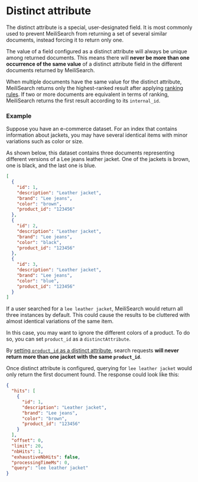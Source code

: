 # Distinct attribute

The distinct attribute is a special, user-designated field. It is most commonly used to prevent MeiliSearch from returning a set of several similar documents, instead forcing it to return only one.

The value of a field configured as a distinct attribute will always be unique among returned documents. This means there will **never be more than one occurrence of the same value** of a distinct attribute field in the different documents returned by MeiliSearch.

When multiple documents have the same value for the distinct attribute, MeiliSearch returns only the highest-ranked result after applying [ranking rules](/learn/core_concepts/relevancy.md#ranking-rules). If two or more documents are equivalent in terms of ranking, MeiliSearch returns the first result according to its `internal_id`.

### Example

Suppose you have an e-commerce dataset. For an index that contains information about jackets, you may have several identical items with minor variations such as color or size.

As shown below, this dataset contains three documents representing different versions of a Lee jeans leather jacket. One of the jackets is brown, one is black, and the last one is blue.

```json
[
  {
    "id": 1,
    "description": "Leather jacket",
    "brand": "Lee jeans",
    "color": "brown",
    "product_id": "123456"
  },
  {
    "id": 2,
    "description": "Leather jacket",
    "brand": "Lee jeans",
    "color": "black",
    "product_id": "123456"
  },
  {
    "id": 3,
    "description": "Leather jacket",
    "brand": "Lee jeans",
    "color": "blue",
    "product_id": "123456"
  }
]
```

If a user searched for a `lee leather jacket`, MeiliSearch would return all three instances by default. This could cause the results to be cluttered with almost identical variations of the same item.

In this case, you may want to ignore the different colors of a product. To do so, you can set `product_id` as a `distinctAttribute`.

<CodeSamples id="distinct_attribute_guide_1" />

By [setting `product_id` as a distinct attribute](/reference/api/distinct_attribute.md), search requests **will never return more than one jacket with the same `product_id`**.

Once distinct attribute is configured, querying for `lee leather jacket` would only return the first document found. The response could look like this:

```json
{
  "hits": [
    {
      "id": 1,
      "description": "Leather jacket",
      "brand": "Lee jeans",
      "color": "brown",
      "product_id": "123456"
    }
  ],
  "offset": 0,
  "limit": 20,
  "nbHits": 1,
  "exhaustiveNbHits": false,
  "processingTimeMs": 0,
  "query": "lee leather jacket"
}
```
